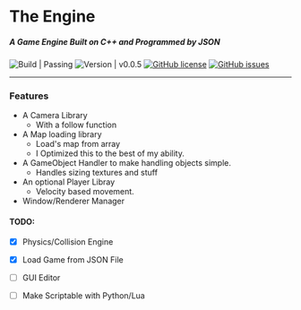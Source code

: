 # The Engine
##### A Game Engine Built on C++ and Programmed by JSON
![ Build | Passing ](https://img.shields.io/badge/Build-runs-lightGreen.svg?longCache=true&style=flat-square)
![ Version | v0.0.5 ](https://img.shields.io/badge/Version-v0.0.5-blue.svg?longCache=true&style=flat-square)
[![GitHub license](https://img.shields.io/github/license/BSBussell/The-Engine.svg?style=flat-square)](https://github.com/BSBussell/The-Engine/blob/master/LICENSE)
[![GitHub issues](https://img.shields.io/github/issues/BSBussell/The-Engine.svg?style=flat-square)](https://github.com/BSBussell/The-Engine/issues)

------


### Features
* A Camera Library
    * With a follow function
* A Map loading library
    * Load's map from array
    * I Optimized this to the best of my ability.
* A GameObject Handler to make handling objects simple.
    * Handles sizing textures and stuff
* An optional Player Libray
    * Velocity based movement.
* Window/Renderer Manager

#### TODO:
- [x] Physics/Collision Engine
- [x] Load Game from JSON File
- [ ] GUI Editor
- [ ] Make Scriptable with Python/Lua

